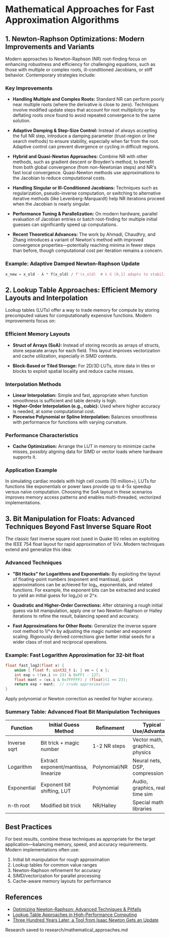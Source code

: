 # Mathematical Approaches for Fast Approximation Algorithms

## 1. Newton-Raphson Optimizations: Modern Improvements and Variants

Modern approaches to Newton-Raphson (NR) root-finding focus on enhancing robustness and efficiency for challenging equations, such as those with multiple or complex roots, ill-conditioned Jacobians, or stiff behavior. Contemporary strategies include:

### Key Improvements

- **Handling Multiple and Complex Roots:** Standard NR can perform poorly near multiple roots (where the derivative is close to zero). Techniques involve modified update steps that account for root multiplicity or by deflating roots once found to avoid repeated convergence to the same solution.

- **Adaptive Damping & Step-Size Control:** Instead of always accepting the full NR step, introduce a damping parameter (trust-region or line search methods) to ensure stability, especially when far from the root. Adaptive control can prevent divergence or cycling in difficult regions.

- **Hybrid and Quasi-Newton Approaches:** Combine NR with other methods, such as gradient descent or Broyden's method, to benefit from both global convergence (from non-Newtonian steps) and NR's fast local convergence. Quasi-Newton methods use approximations to the Jacobian to reduce computational costs.

- **Handling Singular or Ill-Conditioned Jacobians:** Techniques such as regularization, pseudo-inverse computation, or switching to alternative iterative methods (like Levenberg-Marquardt) help NR iterations proceed when the Jacobian is nearly singular.

- **Performance Tuning & Parallelization:** On modern hardware, parallel evaluation of Jacobian entries or batch root-finding for multiple initial guesses can significantly speed up computations.

- **Recent Theoretical Advances:** The work by Ahmadi, Chaudhry, and Zhang introduces a variant of Newton's method with improved convergence properties—potentially reaching minima in fewer steps than before, though computational cost per iteration remains a concern.

### Example: Adaptive Damped Newton-Raphson Update
```python
x_new = x_old - λ * f(x_old) / f'(x_old)  # λ ∈ (0,1] adapts to stability needs
```

## 2. Lookup Table Approaches: Efficient Memory Layouts and Interpolation

Lookup tables (LUTs) offer a way to trade memory for compute by storing precomputed values for computationally expensive functions. Modern improvements focus on:

### Efficient Memory Layouts

- **Struct of Arrays (SoA):** Instead of storing records as arrays of structs, store separate arrays for each field. This layout improves vectorization and cache utilization, especially in SIMD contexts.

- **Block-Based or Tiled Storage:** For 2D/3D LUTs, store data in tiles or blocks to exploit spatial locality and reduce cache misses.

### Interpolation Methods

- **Linear Interpolation:** Simple and fast, appropriate when function smoothness is sufficient and table density is high.
- **Higher-Order Interpolation (e.g., cubic):** Used where higher accuracy is needed, at some computational cost.
- **Piecewise Polynomial or Spline Interpolation:** Balances smoothness with performance for functions with varying curvature.

### Performance Characteristics

- **Cache Optimization:** Arrange the LUT in memory to minimize cache misses, possibly aligning data for SIMD or vector loads where hardware supports it.

### Application Example
In simulating cardiac models with high cell counts (10 million+), LUTs for functions like exponentials or power laws provide up to 4-5x speedup versus naïve computation. Choosing the SoA layout in these scenarios improves memory access patterns and enables multi-threaded, vectorized implementations.

## 3. Bit Manipulation for Floats: Advanced Techniques Beyond Fast Inverse Square Root

The classic fast inverse square root (used in Quake III) relies on exploiting the IEEE 754 float layout for rapid approximation of 1/√x. Modern techniques extend and generalize this idea:

### Advanced Techniques

- **"Bit Hacks" for Logarithms and Exponentials:** By exploiting the layout of floating-point numbers (exponent and mantissa), quick approximations can be achieved for log₂, exponentials, and related functions. For example, the exponent bits can be extracted and scaled to yield an initial guess for log₂(x) or 2^x.

- **Quadratic and Higher-Order Corrections:** After obtaining a rough initial guess via bit manipulation, apply one or two Newton-Raphson or Halley iterations to refine the result, balancing speed and accuracy.

- **Fast Approximations for Other Roots:** Generalize the inverse square root method to 1/ⁿ√x by adjusting the magic number and exponent scaling. Rigorously derived corrections give better initial seeds for a wider class of root and reciprocal operations.

### Example: Fast Logarithm Approximation for 32-bit float
```c
float fast_log2(float x) {
    union { float f; uint32_t i; } vx = { x };
    int exp = ((vx.i >> 23) & 0xFF) - 127;
    float mant = (vx.i & 0x7FFFFF) / (float)(1 << 23);
    return exp + mant;  // crude approximation
}
```
Apply polynomial or Newton correction as needed for higher accuracy.

### Summary Table: Advanced Float Bit Manipulation Techniques

| Function      | Initial Guess Method                   | Refinement      | Typical Use/Advantage           |
|---------------|---------------------------------------|-----------------|---------------------------------|
| Inverse sqrt  | Bit trick + magic number              | 1-2 NR steps    | Vector math, graphics, physics  |
| Logarithm     | Extract exponent/mantissa, linearize  | Polynomial/NR   | Neural nets, DSP, compression   |
| Exponential   | Exponent bit shifting, LUT            | Polynomial      | Audio, graphics, real-time sim  |
| n-th root     | Modified bit trick                    | NR/Halley       | Special math libraries          |

## Best Practices

For best results, combine these techniques as appropriate for the target application—balancing memory, speed, and accuracy requirements. Modern implementations often use:

1. Initial bit manipulation for rough approximation
2. Lookup tables for common value ranges
3. Newton-Raphson refinement for accuracy
4. SIMD/vectorization for parallel processing
5. Cache-aware memory layouts for performance

## References
- [Optimizing Newton-Raphson: Advanced Techniques & Pitfalls](https://www.numberanalytics.com/blog/optimizing-newton-raphson-advanced-techniques-pitfalls)
- [Lookup Table Approaches in High-Performance Computing](https://www.frontiersin.org/journals/physiology/articles/10.3389/fphys.2022.904648/full)
- [Three Hundred Years Later, a Tool from Isaac Newton Gets an Update](https://www.quantamagazine.org/three-hundred-years-later-a-tool-from-isaac-newton-gets-an-update-20250324/)

Research saved to research/mathematical_approaches.md